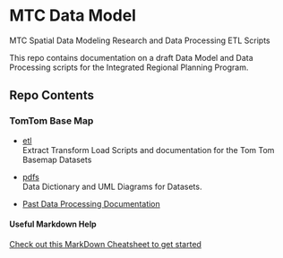 # MTC Data Model
MTC Spatial Data Modeling Research and Data Processing ETL Scripts  

This repo contains documentation on a draft Data Model and Data Processing scripts for the Integrated Regional Planning Program.  

## Repo Contents   
### TomTom Base Map   

- [etl](https://github.com/BayAreaMetro/MTCDataModel/TomTom%20Base%20Map/etl/)  
Extract Transform Load Scripts and documentation for the Tom Tom Basemap Datasets  

- [pdfs](https://github.com/BayAreaMetro/MTCDataModel/tree/master/TomTom%20Base%20Map/pdfs)  
Data Dictionary and UML Diagrams for Datasets.  

- [Past Data Processing Documentation](https://github.com/BayAreaMetro/MTCDataModel/blob/master/TomTom%20Base%20Map//pdfs/Procedures%20for%20Processing%20New%20TomTom%20Basemap%20Data.pdf)  

#### Useful Markdown Help
[Check out this MarkDown Cheatsheet to get started](https://github.com/adam-p/markdown-here/wiki/Markdown-Cheatsheet)
